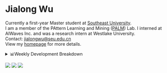 #  Jialong Wu

Currently a first-year Master student at [Southeast University](https://www.seu.edu.cn/english/).<br>
I am a member of the PAttern Learning and Mining ([PALM](http://palm.seu.edu.cn/home.html)) Lab. I interned at AIWaves Inc. and was a research intern at Westlake University.<br>
Contact: jialongwu@seu.edu.cn<br>
View my [homepage](https://callanwu.github.io/) for more details.

<details><summary>📊Weekly Development Breakdown</summary>

<!--START_SECTION:waka-->

```txt
From: 02 June 2024 - To: 09 June 2024

Total Time: 6 hrs 13 mins

Python     5 hrs 4 mins    ████████████████████▒░░░░   81.52 %
Bash       42 mins         ██▓░░░░░░░░░░░░░░░░░░░░░░   11.31 %
Markdown   12 mins         ▓░░░░░░░░░░░░░░░░░░░░░░░░   03.25 %
Other      11 mins         ▓░░░░░░░░░░░░░░░░░░░░░░░░   03.15 %
Text       1 min           ░░░░░░░░░░░░░░░░░░░░░░░░░   00.48 %
```

<!--END_SECTION:waka-->

[![wakatime](https://wakatime.com/badge/user/c6720b29-9431-4a60-bc9d-e1fb2b6bd65f.svg)](https://wakatime.com/@c6720b29-9431-4a60-bc9d-e1fb2b6bd65f)
</details>

[![](https://img.shields.io/badge/Google%20Scholar-4385FE.svg?&color=d6d6d6&style=flat-square&logo=google-scholar)](https://scholar.google.com/citations?user=6eg2m4YAAAAJ)
[![](https://img.shields.io/badge/dynamic/json?label=Citations&query=citationCount&url=https%3A%2F%2Fapi.semanticscholar.org%2Fgraph%2Fv1%2Fauthor%2F2240542238%3Ffields%3DcitationCount&style=flat-square&logo=semanticscholar&labelColor=gray&color=gray)](https://www.semanticscholar.org/author/Jialong-Wu/2240542238)
![](https://komarev.com/ghpvc/?username=callanwu)
